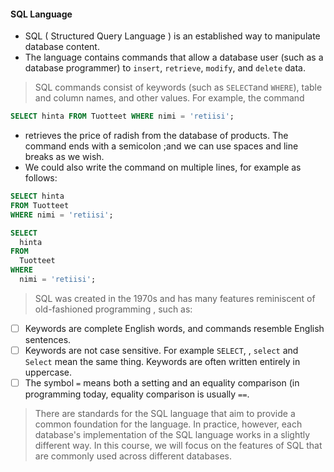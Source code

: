 #### SQL Language
- SQL ( Structured Query Language ) is an established way to manipulate database content.
- The language contains commands that allow a database user (such as a database programmer) to `insert`, `retrieve`, `modify`, and `delete` data.
> SQL commands consist of keywords (such as `SELECT`and `WHERE`), table and column names, and other values. For example, the command
```sql
SELECT hinta FROM Tuotteet WHERE nimi = 'retiisi';
```
- retrieves the price of radish from the database of products. The command ends with a semicolon ;and we can use spaces and line breaks as we wish.
- We could also write the command on multiple lines, for example as follows:
```sql
SELECT hinta
FROM Tuotteet
WHERE nimi = 'retiisi';

SELECT
  hinta
FROM
  Tuotteet
WHERE
  nimi = 'retiisi';
```
> SQL was created in the 1970s and has many features reminiscent of old-fashioned programming , such as:
* [ ] Keywords are complete English words, and commands resemble English sentences.
* [ ] Keywords are not case sensitive. For example `SELECT`, , `select` and `Select` mean the same thing. Keywords are often written entirely in uppercase.
* [ ] The symbol `=` means both a setting and an equality comparison (in programming today, equality comparison is usually `==`.
> There are standards for the SQL language that aim to provide a common foundation for the language. In practice, however, each database's implementation of the SQL language works in a slightly different way. In this course, we will focus on the features of SQL that are commonly used across different databases.




